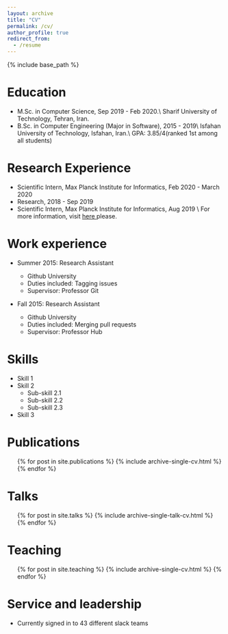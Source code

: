 ```yaml
---
layout: archive
title: "CV"
permalink: /cv/
author_profile: true
redirect_from:
  - /resume
---
```


{% include base_path %}

Education
======
* M.Sc. in Computer Science, Sep 2019 - Feb 2020.\\
Sharif University of Technology, Tehran, Iran.
* B.Sc. in Computer Engineering (Major in Software), 2015 - 2019\\
Isfahan University of Technology, Isfahan, Iran.\\
GPA: 3.85/4(ranked 1st among all students)


Research Experience
======
* Scientific Intern, Max Planck Institute for Informatics, Feb 2020 - March 2020
* Research, 2018 - Sep 2019
* Scientific Intern, Max Planck Institute for Informatics, Aug 2019 \\
For more information, visit <a href="https://zahraparsaeian.github.io/research/"> here </a> please.

Work experience
======
* Summer 2015: Research Assistant
  * Github University
  * Duties included: Tagging issues
  * Supervisor: Professor Git

* Fall 2015: Research Assistant
  * Github University
  * Duties included: Merging pull requests
  * Supervisor: Professor Hub
  
Skills
======
* Skill 1
* Skill 2
  * Sub-skill 2.1
  * Sub-skill 2.2
  * Sub-skill 2.3
* Skill 3

Publications
======
  <ul>{% for post in site.publications %}
    {% include archive-single-cv.html %}
  {% endfor %}</ul>
  
Talks
======
  <ul>{% for post in site.talks %}
    {% include archive-single-talk-cv.html %}
  {% endfor %}</ul>
  
Teaching
======
  <ul>{% for post in site.teaching %}
    {% include archive-single-cv.html %}
  {% endfor %}</ul>
  
Service and leadership
======
* Currently signed in to 43 different slack teams
